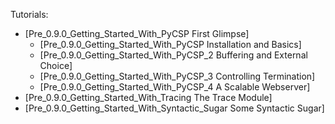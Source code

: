 Tutorials:
  * [Pre\_0.9.0\_Getting\_Started\_With\_PyCSP First Glimpse]
    * [Pre\_0.9.0\_Getting\_Started\_With\_PyCSP Installation and Basics]
    * [Pre\_0.9.0\_Getting\_Started\_With\_PyCSP\_2 Buffering and External Choice]
    * [Pre\_0.9.0\_Getting\_Started\_With\_PyCSP\_3 Controlling Termination]
    * [Pre\_0.9.0\_Getting\_Started\_With\_PyCSP\_4 A Scalable Webserver]
  * [Pre\_0.9.0\_Getting\_Started\_With\_Tracing The Trace Module]
  * [Pre\_0.9.0\_Getting\_Started\_With\_Syntactic\_Sugar Some Syntactic Sugar]